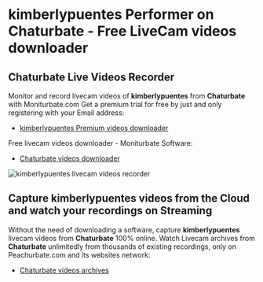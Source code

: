 # kimberlypuentes Performer on Chaturbate - Free LiveCam videos downloader

## Chaturbate Live Videos Recorder

Monitor and record livecam videos of **kimberlypuentes** from **Chaturbate** with Moniturbate.com
Get a premium trial for free by just and only registering with your Email address:
* [kimberlypuentes Premium videos downloader](https://moniturbate.com/request-demo-licence-key.html)

Free livecam videos downloader - Moniturbate Software:
* [Chaturbate videos downloader](https://moniturbate.com/moniturbate-download-software.html)

![kimberlypuentes livecam videos recorder](https://peachurnet.com/templates/moniturbate-software.png)


## Capture kimberlypuentes videos from the Cloud and watch your recordings on Streaming

Without the need of downloading a software, capture **kimberlypuentes** livecam videos from **Chaturbate** 100% online.
Watch Livecam archives from **Chaturbate** unlimitedly from thousands of existing recordings, only on Peachurbate.com and its websites network:
* [Chaturbate videos archives](https://peachurnet.com/)